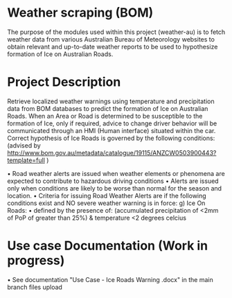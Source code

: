 # Weather scraping (BOM)
The purpose of the modules used within this project (weather-au) is to fetch weather data from various Australian Bureau of Meteorology websites to obtain relevant and up-to-date weather reports to be used to hypothesize formation of Ice on Australian Roads.

# Project Description
Retrieve localized weather warnings using temperature and precipitation data from BOM databases to predict the formation of Ice on Australian Roads. When an Area or Road is determined to be susceptible to the formation of Ice, only if required, advice to change driver behavior will be communicated through an HMI (Human interface) situated within the car.
Correct hypothesis of Ice Roads is governed by the following conditions: (advised by http://www.bom.gov.au/metadata/catalogue/19115/ANZCW0503900443?template=full )

•	Road weather alerts are issued when weather elements or phenomena are expected to contribute to hazardous driving conditions
•	Alerts are issued only when conditions are likely to be worse than normal for the season and location.
•	Criteria for issuing Road Weather Alerts are if the following conditions exist and NO severe weather warning is in force:
g) Ice On Roads:
•	defined by the presence of: (accumulated precipitation of <2mm of PoP of greater than 25%) & temperature <2 degrees celcius

# Use case Documentation (Work in progress)
•	See documentation "Use Case - Ice Roads Warning .docx" in the main branch files upload
